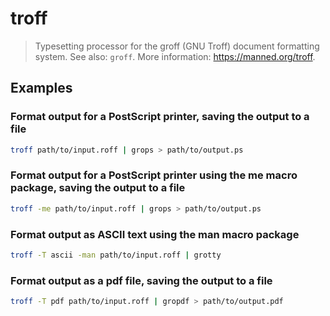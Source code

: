 # troff

> Typesetting processor for the groff (GNU Troff) document formatting system. See also: `groff`. More information: <https://manned.org/troff>.

## Examples

### Format output for a PostScript printer, saving the output to a file

```bash
troff path/to/input.roff | grops > path/to/output.ps
```

### Format output for a PostScript printer using the me macro package, saving the output to a file

```bash
troff -me path/to/input.roff | grops > path/to/output.ps
```

### Format output as ASCII text using the man macro package

```bash
troff -T ascii -man path/to/input.roff | grotty
```

### Format output as a pdf file, saving the output to a file

```bash
troff -T pdf path/to/input.roff | gropdf > path/to/output.pdf
```
